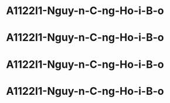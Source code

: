 # A1122I1-Nguy-n-C-ng-Ho-i-B-o
# A1122I1-Nguy-n-C-ng-Ho-i-B-o
# A1122I1-Nguy-n-C-ng-Ho-i-B-o
# A1122I1-Nguy-n-C-ng-Ho-i-B-o
